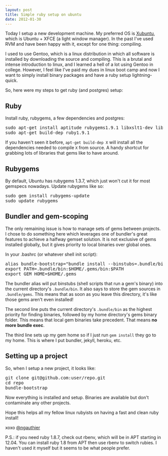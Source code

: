 ```yaml
---
layout: post
title: Simple ruby setup on ubuntu
date: 2012-01-30
---
```


Today I setup a new development machine. My preferred OS is [Xubuntu](http://xubuntu.com), which is Ubuntu + XFCE (a light window manager). In the past I've used RVM and have been happy with it, except for one thing: compiling.

I used to use Gentoo, which is a linux distribution in which all software is installed by downloading the source and compiling. This is a brutal and intense introduction to linux, and I learned a hell of a lot using Gentoo in college. However, I feel like I've paid my dues in linux boot camp and now I want to simply install binary packages and have a ruby setup lightning-quick.

So, here were my steps to get ruby (and postgres) setup:

## Ruby

Install ruby, rubygems, a few dependencies and postgres:

<pre class='prettyprint'>
sudo apt-get install aptitude rubygems1.9.1 libxslt1-dev libxml2-dev build-essential g++ ruby1.9.1-dev postgresql libpq-dev
sudo apt-get build-dep ruby1.9.1
</pre>

If you haven't seen it before, `apt-get build-dep X` will install all the dependencies needed to compile `X` from source. A handy shortcut for grabbing lots of libraries that gems like to have around.

## Rubygems

By default, Ubuntu has rubygems 1.3.7, which just won't cut it for most gemspecs nowadays. Update rubygems like so:

<pre class='prettyprint'>
sudo gem install rubygems-update
sudo update_rubygems
</pre>


## Bundler and gem-scoping

The only remaining issue is how to manage sets of gems between projects. I chose to do something here which leverages one of bundler's great features to achieve a halfway gemset solution. It is not exclusive of gems installed globally, but it gives priority to local binaries over global ones.

In your .bashrc (or whatever shell init script):

<pre class='prettyprint'>
alias bundle-bootstrap="bundle install --binstubs=.bundle/bin --path=.bundle/gems"
export PATH=.bundle/bin:$HOME/.gems/bin:$PATH
export GEM_HOME=$HOME/.gems
</pre>

The bundler alias will put binstubs (shell scripts that run a gem's binary) into the current directory's `.bundle/bin`. It also says to store the gem sources in `.bundle/gems`. This means that as soon as you leave this directory, it's like those gems aren't even installed!

The second line puts the current directory's `.bundle/bin` as the highest priority for finding binaries, followed by my home directory's gems binary folder. This means that local gem binaries take precedent. That means **no more bundle exec**.

The third line sets up my gem home so if I just run `gem install` they go to my home. This is where I put bundler, jekyll, heroku, etc.

## Setting up a project

So, when I setup a new project, it looks like:

<pre class='prettyprint'>
git clone git@github.com:user/repo.git
cd repo
bundle-bootstrap
</pre>

Now everything is installed and setup. Binaries are available but don't contaminate any other projects.

Hope this helps all my fellow linux rubyists on having a fast and clean ruby install!

xoxo [@ngauthier](http://twitter.com/ngauthier)

P.S.: if you need ruby 1.8.7, check out rbenv, which will be in APT starting in 12.04. You can install ruby 1.8 from APT then use rbenv to switch rubies. I haven't used it myself but it seems to be what people prefer.
